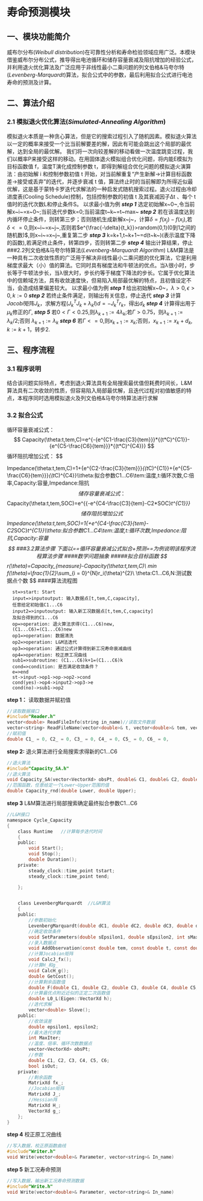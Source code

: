 # 寿命预测模块
## 一、模块功能简介
威布尔分布(*Weibull distribution*)在可靠性分析和寿命检验领域应用广泛。本模块借鉴威布尔分布公式，推导得出电池循环和储存容量衰减及阻抗增加的经验公式，并利用退火优化算法及广泛应用于非线性最小二乘问题的列文伯格&马夸尔特(*Levenberg-Marquardt*)算法，拟合公式中的参数，最后利用拟合公式进行电池寿命的预测及计算。

## 二、算法介绍
### 2.1 模拟退火优化算法(*Simulated-Annealing Algorithm*)
模拟退火本质是一种贪心算法，但是它的搜索过程引入了随机因素。模拟退火算法以一定的概率来接受一个比当前解要差的解，因此有可能会跳出这个局部的最优解，达到全局的最优解。
我们将一次向较差解的移动看做一次温度跳变过程，我们以概率P来接受这样的移动。在用固体退火模拟组合优化问题，将内能E模拟为目标函数值 f，温度T演化成控制参数 t，即得到解组合优化问题的模拟退火演算法：由初始解 i 和控制参数初值 t 开始，对当前解重复“产生新解→计算目标函数差→接受或丢弃”的迭代，并逐步衰减 t 值，算法终止时的当前解即为所得近似最优解，这是基于蒙特卡罗迭代求解法的一种启发式随机搜索过程。退火过程由冷却进度表(Cooling Schedule)控制，包括控制参数的初值 t 及其衰减因子Δt 、每个 t 值时的迭代次数L和停止条件S。
以求最小值为例
***step 1*** 选定初始解x~0~,令当前解x~i~=x~0~;当前迭代步数k=0;当前温度t~k~=t~max~
***step 2*** 若在该温度达到内循环停止条件，则转第三步；否则随机生成新解x~j~，计算$\delta=f(x_j)-f(x_i)$,若$\delta<=0$,则x~i~=x~j~,否则若$e^{\frac{-\delta}{t_k}}>random(0,1)(0到1之间的随机数)$,则x~i~=x~j~,重复第二步
***step 3*** k=k+1,t~k+1~=d(t~k~)(表示温度下降的函数),若满足终止条件，转第四步，否则转第二步
***step 4*** 输出计算结果，停止
###2.2列文伯格&马夸尔特算法(*Levenberg-Marquardt Algorithm*)
L&M算法是一种具有二次收敛性质的广泛用于解决非线性最小二乘问题的优化算法，它是利用梯度求最大（小）值的算法。它同时具有梯度法和牛顿法的优点。当λ很小时，步长等于牛顿法步长，当λ很大时，步长约等于梯度下降法的步长。它属于优化算法中的信赖域方法，具有收敛速度快，但易陷入局部最优解的特点，且初值设定不当，会造成结果偏差较大。
以求最小值为例
***step 1*** 给出初始解x~0~，$\lambda>0,\epsilon>0,k:=0$
***step 2*** 若终止条件满足，则输出有关信息，停止迭代
***step 3*** 计算$Jacobi$矩阵$J_k$，求解方程$(J_k^TJ_k+\lambda_kI)d=-J_k^Tr_k$，得出$d_k$
***step 4*** 计算得出用于$\mu_k$修正的$\Gamma$,
***step 5*** 若$0<\Gamma<0.25$,则$\lambda_{k+1}:=4\lambda_k$;若$\Gamma>0.75$，则$\lambda_{k+1}:=\lambda_k/2$;否则 $\lambda_{k+1}:=\lambda_{k}$
***step 6*** 若$\Gamma<=0$,则$x_{k+1}:=x_k$;否则，$x_{k+1}:=x_k+d_k,k:=k+1$，转步2.

## 三、程序流程
### 3.1 程序说明
结合该问题实际特点，考虑到退火算法具有全局搜索最优值但耗费时间长，L&M算法具有二次收敛的性质，但容易陷入局部最优解，且迭代过程对初值敏感的特点，本程序同时选用模拟退火及列文伯格&马夸尔特算法进行求解
### 3.2 拟合公式
循环容量衰减公式：
$$ 
Capacity(\theta:t,tem,C)=e^{-{e^{C1-\frac{C3}{tem}}}*{(t*C)^{C1}}-{e^{C5-\frac{C6}{tem}}}*{(t*C)^{C4}}}
$$
循环阻抗增加公式：
$$

Impedance(\theta:t,tem,C)=1+{e^{C2-\frac{C3}{tem}}}*{(t*C)^{C1}}+{e^{C5-\frac{C6}{tem}}}*{(t*C)^{C4}}\\\theta:拟合参数C1...C6\\tem:温度,t:循环次数,C:倍率,Capacity:容量,Impedance:阻抗
$$
储存容量衰减公式：
$$
Capacity(\theta:t,tem,SOC)=e^{{-e^{C4-\frac{C3}{tem}-C2*SOC}*t^{C1}}}
$$
储存阻抗增加公式
$$
Impedance(\theta:t,tem,SOC)=1{+e^{C4-\frac{C3}{tem}-C2*SOC}*t^{C1}}\\\theta:拟合参数C1...C4\\tem:温度,t:循环次数,Impedance:阻抗,Capacity:容量
$$
###3.2算法步骤
下面以==循环容量衰减公式拟合+预测==为例说明该程序流程算法步骤
####数学问题抽象
#####拟合目标函数
$$
r(\theta)=Capacity_{measure}-Capacity(\theta:t,tem,C)\\
min f(\theta)=\frac{1}{2}*\sum_{i = 0}^{N}r_i(\theta)^{2}\\
\theta:C1...C6,N:测试数据点个数
$$
####算法流程图
```flow
  st=>start: Start
  input=>inputoutput: 输入数据点[t,tem,C,capacity],
  任意给定初始值C1...C6
  input2=>inputoutput: 输入新工况数据点[t,tem,C,capacity]
  及拟合得到的C1...C6
  op=>operation: 退火算法求得(C1...C6)new,
  (C1...C6)=(C1...C6)new
  op1=>operation: 数据清洗
  op2=>operation: L&M法迭代
  op3=>operation: 通过公式计算得到新工况寿命衰减曲线
  op4=>operation: 校正原工况曲线
  sub1=>subroutine: (C1...C6)k+1=(C1...C6)k
  cond=>condition: 是否满足收敛条件？
  e=>end
  st->input->op1->op->op2->cond
  cond(yes)->op4->input2->op3->e
  cond(no)->sub1->op2
```

**step 1：** 读取数据并赋初值
```c
//读取数据接口
#include"Reader.h"
vector<double> ReadFileInfo(string in_name)//读取文件数据
vector<string> ReadFileName(vector<double>& t, vector<double>& tem, vector<double>& C, vector<double>& capacity, vector<double>& impedance, vector<double>& force)//读取文件名称
//赋初值
double C1_ = 0, C2_ = 0, C3_ = 0, C4_ = 0, C5_ = 0, C6_ = 0,
```
**step 2:** 退火算法进行全局搜索求得新的C1...C6
```c
//退火算法
#include"Capacity_SA.h"
//退火算法
void Capacity_SA(vector<VectorXd> obsPt, double& C1, double& C2, double& C3, double& C4, double& C5, double& C6);
//范围函数，任意给定一个Lower~Upper范围的值
double Capacity_rnd(double Lower, double Upper);
```
**step 3** L&M算法进行局部搜索确定最终拟合参数C1...C6
```c
//L&M接口
namespace Cycle_Capacity
{
	class Runtime   //计算每步迭代时间
	{
	public:
		void Start();
		void Stop();
		double Duration();
	private:
		steady_clock::time_point tstart;
		steady_clock::time_point tend;

	};


	class LevenbergMarquardt  //L&M算法
	{
	public:
        //参数初始化
		LevenbergMarquardt(double dC1, double dC2, double dC3, double dC4, double dC5, double dC6);
        //确定收敛条件
		void SetParameters(double sEpsilon1, double sEpsilon2, int sMaxIter, bool sIsout);
        //录入数据点
		void AddObservation(const double tem, const double t, const double C, const double capacity);
        //计算Jocabian矩阵
		void CalcJ_fx();
        //计算H_和g_
		void CalcH_g();
		double GetCost();
        //计算剩余函数值
		double F(double C1, double C2, double C3, double C4, double C5, double C6);
        //计算最优点附近近似的正定二次函数值
		double L0_L(Eigen::VectorXd h);
        //迭代求解
		vector<double> Slove();
	public:
        //收敛误差
		double epsilon1, epsilon2;
        //最大迭代步数
		int MaxIter;
        //温度、倍率、循环次数数据点
		vector<VectorXd> obsPt;
        //参数
		double C1, C2, C3, C4, C5, C6;
		bool isOut;
	private:
        //剩余函数
		MatrixXd fx_;
        //Jocabian矩阵
		MatrixXd J_;
        //Hessian阵
		MatrixXd H_;
		VectorXd g_;
	};
}
```
**step 4** 校正原工况曲线
```c
//写入数据，校正原函数曲线
#include"Writer.h"
void Write(vector<double>& Parameter, vector<string>& In_name)
```

**step 5** 新工况寿命预测
```c
//写入数据，输出新工况寿命预测数据
#include"Write.h"
void Write(vector<double>& Parameter, vector<string>& In_name)
```
